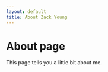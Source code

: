 ```yaml
---
layout: default
title: About Zack Young
---
```

# About page

This page tells you a little bit about me.
